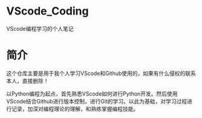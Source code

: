 # VScode_Coding
VScode编程学习的个人笔记

# 简介
这个仓库主要是用于我个人学习VScode和Github使用的，如果有什么侵权的联系本人，直接删除！

以Python编程为起点，首先熟悉VScode如何进行Python开发。然后使用VScode结合Github进行版本控制，进行Git的学习。以此为基础，对学习过程进行记录，加深对编程理论的理解，和熟练掌握编程技能。

